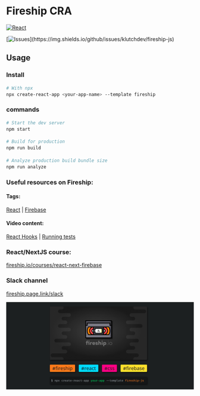 # Fireship CRA

[![React](https://img.shields.io/npm/v/react?label=react&style=for-the-badge&color=61dafb&labelColor=151718&logo=react)](https://reactjs.com)

[![Issues](https://img.shields.io/github/issues/klutchdev/fireship-js?style=for-the-badge&labelColor=151718&color=success&logo='📼')](https://img.shields.io/github/issues/klutchdev/fireship-js)

## Usage

### Install

```bash
# With npx
npx create-react-app <your-app-name> --template fireship
```

### commands

```bash
# Start the dev server
npm start

# Build for production
npm run build

# Analyze production build bundle size 
npm run analyze
```

### Useful resources on Fireship:

#### Tags:

[React](https://fireship.io/tags/react/) |
[Firebase](https://fireship.io/tags/firebase/)

#### Video content:

[React Hooks](https://www.youtube.com/watch?v=TNhaISOUy6Q) |
[Running tests](https://www.youtube.com/watch?v=Jv2uxzhPFl4)

### React/NextJS course:

[fireship.io/courses/react-next-firebase](https://fireship.io/courses/react-next-firebase/)

### Slack channel

[fireship.page.link/slack](https://fireship.page.link/slack)


![Preview](./preview.png)
